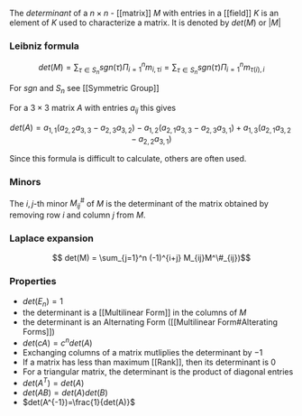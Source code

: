 The *determinant* of a $n\times n$ - [[matrix]] $M$ with entries in a [[field]] $K$ is an element of $K$ used to characterize a matrix. It is denoted by $det(M)$ or $|M|$

### Leibniz formula 


$$ det(M)=\sum_{\tau\in S_n} sgn(\tau)\Pi_{i=1}^n m_{i,\tau{i}}= \sum_{\tau\in S_n}sgn(\tau)\Pi_{i=1}^n m_{\tau(i),i}$$

For $sgn$ and $S_n$ see [[Symmetric Group]]

For a $3\times 3$ matrix $A$ with entries $a_{ij}$ this gives 

$$det(A) = a_{1,1}(a_{2,2}a_{3,3}-a_{2,3}a_{3,2})-a_{1,2}(a_{2,1}a_{3,3}-a_{2,3}a_{3,1})+a_{1,3}(a_{2,1}a_{3,2}-a_{2,2}a_{3,1})$$

Since this formula is difficult to calculate, others are often used.

### Minors 

The $i,j$-th minor $M^\#_{ij}$ of $M$ is the determinant of the matrix obtained by removing row $i$ and column $j$ from $M$.

### Laplace expansion

$$ det(M) = \sum_{j=1}^n (-1)^{i+j} M_{ij}M^\#_{ij})$$

### Properties 

* $det(E_n) = 1$ 
* the determinant is a  [[Multilinear Form]] in the columns of $M$
* the determinant is an Alternating Form ([[Multilinear Form#Alterating Forms]])
* $det(cA)=c^ndet(A)$
* Exchanging columns of a matrix mutliplies the determinant by $-1$ 
* If a matrix has less than maximum [[Rank]], then its determinant is 0
* For a triangular matrix, the determinant is the product of diagonal entries
* $det(A^T)=det(A)$
* $det(AB)=det(A)det(B)$
* $det(A^{-1})=\frac{1}{det(A)}$